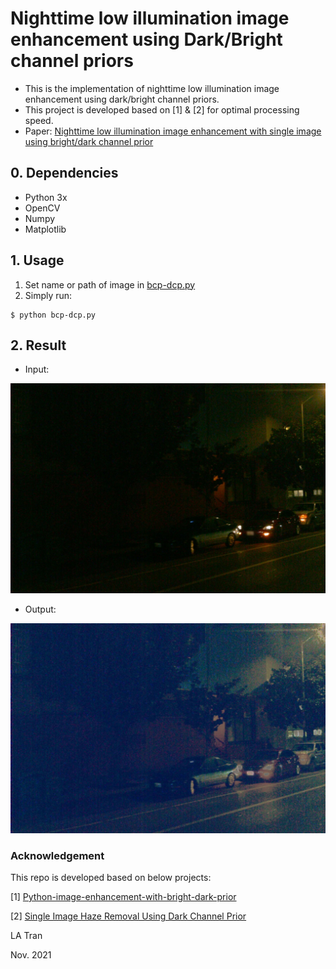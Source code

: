 # Nighttime low illumination image enhancement using Dark/Bright channel priors

- This is the implementation of nighttime low illumination image enhancement using dark/bright channel priors.
- This project is developed based on [1] & [2] for optimal processing speed.
- Paper: [Nighttime low illumination image enhancement with single image using bright/dark channel prior](https://jivp-eurasipjournals.springeropen.com/articles/10.1186/s13640-018-0251-4)

## 0. Dependencies
- Python 3x
- OpenCV
- Numpy
- Matplotlib

## 1. Usage
1. Set name or path of image in [bcp-dcp.py](https://github.com/tranleanh/nighttime-image-enhancement/edit/master/bcp-dcp.py#L138)
2. Simply run:
```bashrc
$ python bcp-dcp.py
```

## 2. Result

- Input:

<img src="images/val00-16-2-2-FRONT_LEFT.jpg" width="600">

- Output:

<img src="images/val00-16-2-2-FRONT_LEFT_enhanced.jpg" width="600">

### Acknowledgement
This repo is developed based on below projects:

[1] [Python-image-enhancement-with-bright-dark-prior](https://github.com/ba-san/Python-image-enhancement-with-bright-dark-prior)

[2] [Single Image Haze Removal Using Dark Channel Prior](https://github.com/He-Zhang/image_dehaze)



LA Tran

Nov. 2021
